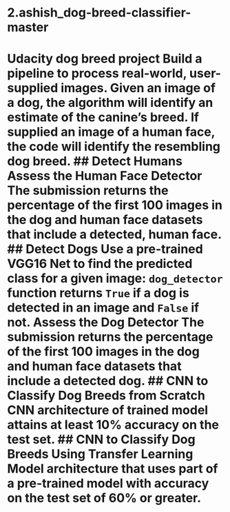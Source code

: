 # 2.ashish_dog-breed-classifier-master
# Udacity dog breed project Build a pipeline to process real-world, user-supplied images.   Given an image of a dog, the algorithm will identify an estimate of the canine’s breed. If supplied an image of a human face, the code will identify the resembling dog breed.   ## Detect Humans Assess the Human Face Detector The submission returns the percentage of the first 100 images in the dog and human face datasets that include a detected, human face.  ## Detect Dogs Use a pre-trained VGG16 Net to find the predicted class for a given image: `dog_detector` function returns `True` if a dog is detected in an image and `False` if not.  Assess the Dog Detector The submission returns the percentage of the first 100 images in the dog and human face datasets that include a detected dog.  ## CNN to Classify Dog Breeds from Scratch CNN architecture of trained model attains at least 10% accuracy on the test set.  ## CNN to Classify Dog Breeds Using Transfer Learning Model architecture that uses part of a pre-trained model with accuracy on the test set of 60% or greater.
